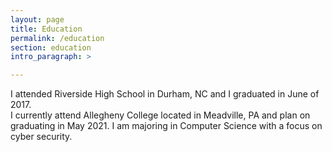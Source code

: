 ```yaml
---
layout: page
title: Education
permalink: /education
section: education
intro_paragraph: >

---
```


I attended Riverside High School in Durham, NC  and I graduated in June of 2017.<br>
I currently attend Allegheny College located in Meadville, PA and plan on graduating in May 2021. I am majoring in Computer Science with a focus on cyber security.<br><br>
